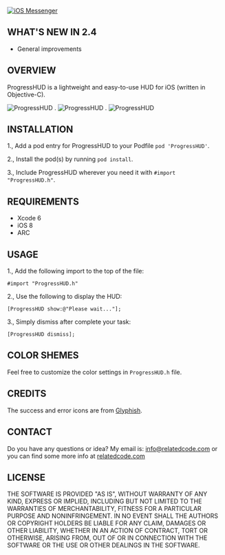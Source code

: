 [![iOS Messenger](http://relatedcode.com/github/header12.png)](http://github.com/relatedcode/Messenger)

## WHAT'S NEW IN 2.4

- General improvements

## OVERVIEW

ProgressHUD is a lightweight and easy-to-use HUD for iOS (written in Objective-C).

![ProgressHUD](http://relatedcode.com/github/progresshud811.png)
.
![ProgressHUD](http://relatedcode.com/github/progresshud812.png)
.
![ProgressHUD](http://relatedcode.com/github/progresshud813.png)

## INSTALLATION

1., Add a pod entry for ProgressHUD to your Podfile `pod 'ProgressHUD'`.

2., Install the pod(s) by running `pod install`.

3., Include ProgressHUD wherever you need it with `#import "ProgressHUD.h"`.

## REQUIREMENTS

- Xcode 6
- iOS 8
- ARC

## USAGE

1., Add the following import to the top of the file:

```
#import "ProgressHUD.h"
```

2., Use the following to display the HUD:

```
[ProgressHUD show:@"Please wait..."];
```

3., Simply dismiss after complete your task:

```
[ProgressHUD dismiss];
```

## COLOR SHEMES

Feel free to customize the color settings in `ProgressHUD.h` file.

## CREDITS

The success and error icons are from [Glyphish](http://glyphish.com).

## CONTACT

Do you have any questions or idea? My email is: info@relatedcode.com or you can find some more info at [relatedcode.com](http://relatedcode.com)

## LICENSE

THE SOFTWARE IS PROVIDED "AS IS", WITHOUT WARRANTY OF ANY KIND, EXPRESS OR
IMPLIED, INCLUDING BUT NOT LIMITED TO THE WARRANTIES OF MERCHANTABILITY,
FITNESS FOR A PARTICULAR PURPOSE AND NONINFRINGEMENT. IN NO EVENT SHALL THE
AUTHORS OR COPYRIGHT HOLDERS BE LIABLE FOR ANY CLAIM, DAMAGES OR OTHER
LIABILITY, WHETHER IN AN ACTION OF CONTRACT, TORT OR OTHERWISE, ARISING FROM,
OUT OF OR IN CONNECTION WITH THE SOFTWARE OR THE USE OR OTHER DEALINGS IN
THE SOFTWARE.
